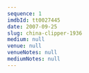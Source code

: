 ```yaml
---
sequence: 1
imdbId: tt0027445
date: 2007-09-25
slug: china-clipper-1936
medium: null
venue: null
venueNotes: null
mediumNotes: null
---
```


